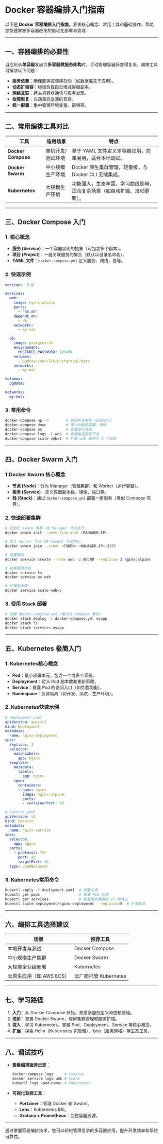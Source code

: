 # Docker 容器编排入门指南

以下是 **Docker 容器编排入门指南**，涵盖核心概念、常用工具和基础操作，帮助您快速掌握多容器应用的自动化部署与管理：

---

## **一、容器编排的必要性**

当应用从**单容器**发展为**多容器微服务架构**时，手动管理容器将变得复杂。编排工具可解决以下问题：

- **服务依赖**：确保服务按顺序启动（如数据库先于应用）。
- **动态扩缩容**：根据负载自动增减容器副本。
- **网络互联**：跨主机容器通信与服务发现。
- **故障恢复**：自动重启崩溃的容器。
- **统一配置**：集中管理环境变量、密钥等。

---

## **二、常用编排工具对比**

| 工具               | 适用场景                 | 特点                                                                 |
|--------------------|--------------------------|----------------------------------------------------------------------|
| **Docker Compose** | 单机开发/测试环境        | 基于 YAML 文件定义多容器应用，简单易用，适合本地调试。               |
| **Docker Swarm**   | 中小规模生产环境         | Docker 原生集群管理，轻量级，与 Docker CLI 无缝集成。                |
| **Kubernetes**     | 大规模生产环境           | 功能强大，生态丰富，学习曲线陡峭，适合复杂场景（如自动扩缩、滚动更新）。 |

---

## **三、Docker Compose 入门**

### **1. 核心概念**

- **服务 (Service)**：一个容器实例的抽象（可包含多个副本）。
- **项目 (Project)**：一组关联服务的集合（默认以目录名命名）。
- **YAML 文件**：`docker-compose.yml` 定义服务、网络、卷等。

### **2. 快速示例**

```yaml
version: '3.8'

services:
  web:
    image: nginx:alpine
    ports:
      - "80:80"
    depends_on:
      - db
    networks:
      - my-net

  db:
    image: postgres:14
    environment:
      POSTGRES_PASSWORD: 123456
    volumes:
      - pgdata:/var/lib/postgresql/data
    networks:
      - my-net

volumes:
  pgdata:

networks:
  my-net:
```

### **3. 常用命令**

```bash
docker-compose up -d        # 启动所有服务（后台运行）
docker-compose down         # 停止并删除容器、网络
docker-compose ps           # 查看运行状态
docker-compose logs -f web  # 查看指定服务日志
docker-compose scale web=3  # 扩展 web 服务为 3 个副本
```

---

## **四、Docker Swarm 入门**

### **1.Docker Swarm 核心概念**

- **节点 (Node)**：分为 Manager（管理集群）和 Worker（运行容器）。
- **服务 (Service)**：定义容器副本数、镜像、端口等。
- **栈 (Stack)**：通过 `docker-compose.yml` 部署一组服务（类似 Compose 项目）。

### **2. 快速部署集群**

```bash
# 初始化 Swarm 集群（在 Manager 节点执行）
docker swarm init --advertise-addr <MANAGER-IP>

# 加入 Worker 节点（在 Worker 节点执行）
docker swarm join --token <TOKEN> <MANAGER-IP>:2377

# 部署服务
docker service create --name web -p 80:80 --replicas 3 nginx:alpine

# 查看服务状态
docker service ls
docker service ps web

# 扩展副本数
docker service scale web=5
```

### **3. 使用 Stack 部署**

```bash
# 创建 docker-compose.yml（格式与 Compose 兼容）
docker stack deploy -c docker-compose.yml myapp
docker stack ls
docker stack services myapp
```

---

## **五、Kubernetes 极简入门**

### **1. Kubernetes核心概念**

- **Pod**：最小部署单元，包含一个或多个容器。
- **Deployment**：定义 Pod 副本数和更新策略。
- **Service**：暴露 Pod 的访问入口（如负载均衡）。
- **Namespace**：资源隔离（如开发、测试、生产环境）。

### **2. Kubernetes快速示例**

```yaml
# deployment.yaml
apiVersion: apps/v1
kind: Deployment
metadata:
  name: nginx-deployment
spec:
  replicas: 3
  selector:
    matchLabels:
      app: nginx
  template:
    metadata:
      labels:
        app: nginx
    spec:
      containers:
      - name: nginx
        image: nginx:alpine
        ports:
        - containerPort: 80

# service.yaml
apiVersion: v1
kind: Service
metadata:
  name: nginx-service
spec:
  selector:
    app: nginx
  ports:
    - protocol: TCP
      port: 80
      targetPort: 80
  type: LoadBalancer
```

### **3. Kubernetes常用命令**

```bash
kubectl apply -f deployment.yaml  # 部署应用
kubectl get pods                  # 查看 Pod 状态
kubectl get services              # 查看服务暴露的 IP 和端口
kubectl scale deployment/nginx-deployment --replicas=5  # 扩展副本
```

---

## **六、编排工具选择建议**

| **场景**               | **推荐工具**       |
|------------------------|--------------------|
| 本地开发与测试         | Docker Compose     |
| 中小规模生产集群       | Docker Swarm       |
| 大规模企业级部署       | Kubernetes         |
| 云原生应用（如 AWS ECS） | 云厂商托管 Kubernetes |

---

## **七、学习路径**

1. **入门**：从 Docker Compose 开始，熟悉多服务定义和依赖管理。  
2. **进阶**：掌握 Docker Swarm，理解集群管理和服务扩缩。  
3. **深入**：学习 Kubernetes，掌握 Pod、Deployment、Service 等核心概念。  
4. **扩展**：探索 Helm（Kubernetes 包管理）、Istio（服务网格）等生态工具。

---

## **八、调试技巧**

- **查看编排服务日志**：

  ```bash
  docker-compose logs     # Compose
  docker service logs web # Swarm
  kubectl logs <pod-name> # Kubernetes
  ```

- **可视化监控工具**：
  - **Portainer**：管理 Docker 和 Swarm。
  - **Lens**：Kubernetes IDE。
  - **Grafana + Prometheus**：监控容器资源。

---

通过掌握容器编排技术，您可以轻松管理复杂的多容器应用，提升开发效率和系统可靠性。
